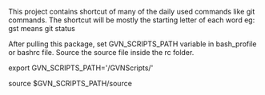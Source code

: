 This project contains shortcut of many of the daily used commands like  git commands.
The shortcut will be mostly the starting letter of each word eg: gst means git status

After pulling this package, set GVN_SCRIPTS_PATH variable in bash_profile or bashrc file.
Source the source file inside the rc folder.

export GVN_SCRIPTS_PATH='<Path>/GVNScripts/'

source $GVN_SCRIPTS_PATH/source


